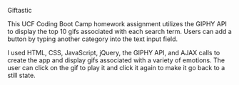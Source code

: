 Giftastic

This UCF Coding Boot Camp homework assignment utilizes the GIPHY API to display the top 10 gifs associated with each search term. Users can add a button by typing another category into the text input field. 

I used HTML, CSS, JavaScript, jQuery, the GIPHY API, and AJAX calls to create the app and display gifs associated with a variety of emotions. The user can click on the gif to play it and click it again to make it go back to a still state. 